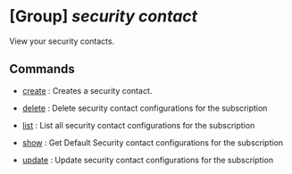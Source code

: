 # [Group] _security contact_

View your security contacts.

## Commands

- [create](/Commands/security/contact/_create.md)
: Creates a security contact.

- [delete](/Commands/security/contact/_delete.md)
: Delete security contact configurations for the subscription

- [list](/Commands/security/contact/_list.md)
: List all security contact configurations for the subscription

- [show](/Commands/security/contact/_show.md)
: Get Default Security contact configurations for the subscription

- [update](/Commands/security/contact/_update.md)
: Update security contact configurations for the subscription
